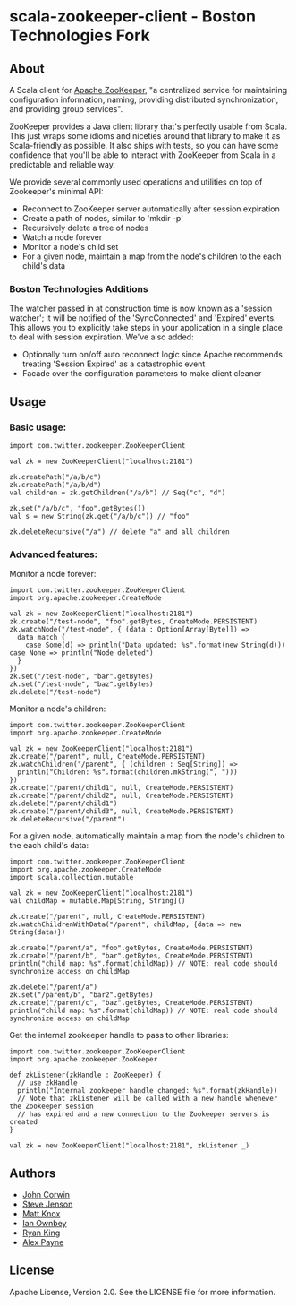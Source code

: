 # scala-zookeeper-client - Boston Technologies Fork

## About

A Scala client for [Apache ZooKeeper](http://hadoop.apache.org/zookeeper/), "a centralized service for maintaining configuration information, naming, providing distributed synchronization, and providing group services".

ZooKeeper provides a Java client library that's perfectly usable from Scala. This just wraps some idioms and niceties around that library to make it as Scala-friendly as possible. It also ships with tests, so you can have some confidence that you'll be able to interact with ZooKeeper from Scala in a predictable and reliable way.

We provide several commonly used operations and utilities on top of Zookeeper's minimal API:

* Reconnect to ZooKeeper server automatically after session expiration
* Create a path of nodes, similar to 'mkdir -p'
* Recursively delete a tree of nodes
* Watch a node forever
* Monitor a node's child set
* For a given node, maintain a map from the node's children to the each child's data

### Boston Technologies Additions

The watcher passed in at construction time is now known as a 'session watcher'; it will be notified of the 'SyncConnected' and 'Expired' events.  This allows you to explicitly take steps in your application in a single place to deal with session expiration. We've also added:

* Optionally turn on/off auto reconnect logic since Apache recommends treating 'Session Expired' as a catastrophic event
* Facade over the configuration parameters to make client cleaner


## Usage

### Basic usage:

    import com.twitter.zookeeper.ZooKeeperClient

    val zk = new ZooKeeperClient("localhost:2181")

    zk.createPath("/a/b/c")
    zk.createPath("/a/b/d")
    val children = zk.getChildren("/a/b") // Seq("c", "d")

    zk.set("/a/b/c", "foo".getBytes())
    val s = new String(zk.get("/a/b/c")) // "foo"

    zk.deleteRecursive("/a") // delete "a" and all children

### Advanced features:

Monitor a node forever:

    import com.twitter.zookeeper.ZooKeeperClient
    import org.apache.zookeeper.CreateMode

    val zk = new ZooKeeperClient("localhost:2181")
    zk.create("/test-node", "foo".getBytes, CreateMode.PERSISTENT)
    zk.watchNode("/test-node", { (data : Option[Array[Byte]]) =>
      data match {
        case Some(d) => println("Data updated: %s".format(new String(d)))
	case None => println("Node deleted")
      }
    })
    zk.set("/test-node", "bar".getBytes)
    zk.set("/test-node", "baz".getBytes)
    zk.delete("/test-node")

Monitor a node's children:

    import com.twitter.zookeeper.ZooKeeperClient
    import org.apache.zookeeper.CreateMode

    val zk = new ZooKeeperClient("localhost:2181")
    zk.create("/parent", null, CreateMode.PERSISTENT)
    zk.watchChildren("/parent", { (children : Seq[String]) =>
      println("Children: %s".format(children.mkString(", ")))
    })
    zk.create("/parent/child1", null, CreateMode.PERSISTENT)
    zk.create("/parent/child2", null, CreateMode.PERSISTENT)
    zk.delete("/parent/child1")
    zk.create("/parent/child3", null, CreateMode.PERSISTENT)
    zk.deleteRecursive("/parent")

For a given node, automatically maintain a map from the node's children to the each child's data:

    import com.twitter.zookeeper.ZooKeeperClient
    import org.apache.zookeeper.CreateMode
    import scala.collection.mutable

    val zk = new ZooKeeperClient("localhost:2181")
    val childMap = mutable.Map[String, String]()

    zk.create("/parent", null, CreateMode.PERSISTENT)
    zk.watchChildrenWithData("/parent", childMap, {data => new String(data)})

    zk.create("/parent/a", "foo".getBytes, CreateMode.PERSISTENT)
    zk.create("/parent/b", "bar".getBytes, CreateMode.PERSISTENT)
    println("child map: %s".format(childMap)) // NOTE: real code should synchronize access on childMap

    zk.delete("/parent/a")
    zk.set("/parent/b", "bar2".getBytes)
    zk.create("/parent/c", "baz".getBytes, CreateMode.PERSISTENT)
    println("child map: %s".format(childMap)) // NOTE: real code should synchronize access on childMap

Get the internal zookeeper handle to pass to other libraries:

    import com.twitter.zookeeper.ZooKeeperClient
    import org.apache.zookeeper.ZooKeeper

    def zkListener(zkHandle : ZooKeeper) {
      // use zkHandle
      println("Internal zookeeper handle changed: %s".format(zkHandle))
      // Note that zkListener will be called with a new handle whenever the Zookeeper session
      // has expired and a new connection to the Zookeeper servers is created
    }

    val zk = new ZooKeeperClient("localhost:2181", zkListener _)

## Authors

* [John Corwin](http://github.com/jcorwin)
* [Steve Jenson](http://github.com/stevej)
* [Matt Knox](http://github.com/mattknox)
* [Ian Ownbey](http://github.com/imownbey)
* [Ryan King](http://github.com/ryanking)
* [Alex Payne](http://github.com/al3x)

## License

Apache License, Version 2.0. See the LICENSE file for more information.
